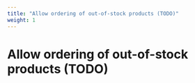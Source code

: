 ```yaml
---
title: "Allow ordering of out-of-stock products (TODO)"
weight: 1
---
```


# Allow ordering of out-of-stock products (TODO)
